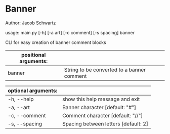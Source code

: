 # Banner

Author: Jacob Schwartz

usage: main.py [-h] [-a art] [-c comment] [-s spacing] banner

CLI for easy creation of banner comment blocks

|positional arguments:| |
|---|---|
|  banner                |String to be converted to a banner comment

|optional arguments:| |
|-----|------|
|  -h, --help            | show this help message and exit|
|  -a, --art         | Banner character [default: "#"]|
|  -c, --comment | Comment character [default: "//"]|
|  -s, --spacing | Spacing between letters [default: 2]|